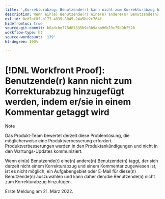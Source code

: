 ```yaml
---
title: '„Korrekturabzug: Benutzende(r) kann nicht zum Korrekturabzug hinzugefügt werden, indem der/die Benutzende in einem Kommentar getaggt wird“'
description: Wenn ein(e) Benutzende(r) eine(n) andere(n) Benutzende(n) taggt, der sich derzeit nicht einem Korrekturabzug und einem Kommentar zugewiesen ist, ist es nicht möglich, ein Aufgabengebiet oder E-Mail für diese(n) Benutzende(n) auszuwählen und kann daher den/die Benutzende(n) nicht zum Korrekturabzug hinzufügen.
exl-id: 0ed7af8f-b177-4839-8045-24a5be2c764f
hidefromtoc: true
source-git-commit: b6adcbe778d87635b9e3b9aba96b19c75d9bf528
workflow-type: ht
source-wordcount: '139'
ht-degree: 100%

---
```


# [!DNL Workfront Proof]: Benutzende(r) kann nicht zum Korrekturabzug hinzugefügt werden, indem er/sie in einem Kommentar getaggt wird

<!--Converted to story-->

>[!NOTE]
>
>Das Produkt-Team bewertet derzeit diese Problemlösung, die möglicherweise eine Produktverbesserung erfordert. Produktverbesserungen werden in den Produktankündigungen und nicht in den Wartungs-Updates kommuniziert.

Wenn ein(e) Benutzende(r) eine(n) andere(n) Benutzende(n) taggt, der sich derzeit nicht einem Korrekturabzug und einem Kommentar zugewiesen ist, ist es nicht möglich, ein Aufgabengebiet oder E-Mail für diese(n) Benutzende(n) auszuwählen und kann daher den/die Benutzende(n) nicht zum Korrekturabzug hinzufügen.

Erste Meldung am 21. März 2022.
